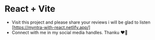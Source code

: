 # React + Vite
- Visit this project and please share your reviews i will be glad to listen [https://myntra-with-react.netlify.app/]
- Connect with me in my social media handles. Thanku ❤️‍🔥
